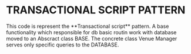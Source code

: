 
<h1> TRANSACTIONAL SCRIPT PATTERN </h1>

<p> This code is represent the **Transactional script** pattern.
A base functionality which responsible for db basic routin work with database moved
to an Abscract class BASE. The concrete class Venue Manager serves only specific queries
to the DATABASE.</p>